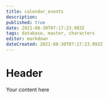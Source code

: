 ```yaml
---
title: calendar_events
description: 
published: true
date: 2021-08-30T07:17:23.993Z
tags: database, master, characters
editor: markdown
dateCreated: 2021-08-30T07:17:23.993Z
---
```


# Header
Your content here